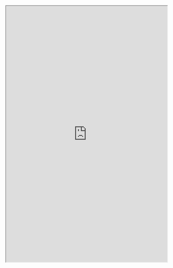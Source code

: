 <iframe 
		height = 800
		width = 100%
		padding = 0 0
		marging = 0 0
		src = "https://tV_vMNw"></iframe>

